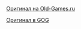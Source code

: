 [Оригинал на Old-Games.ru](https://www.old-games.ru/game/2045.html)

[Оригинал в GOG](https://www.gog.com/game/freespace_2)